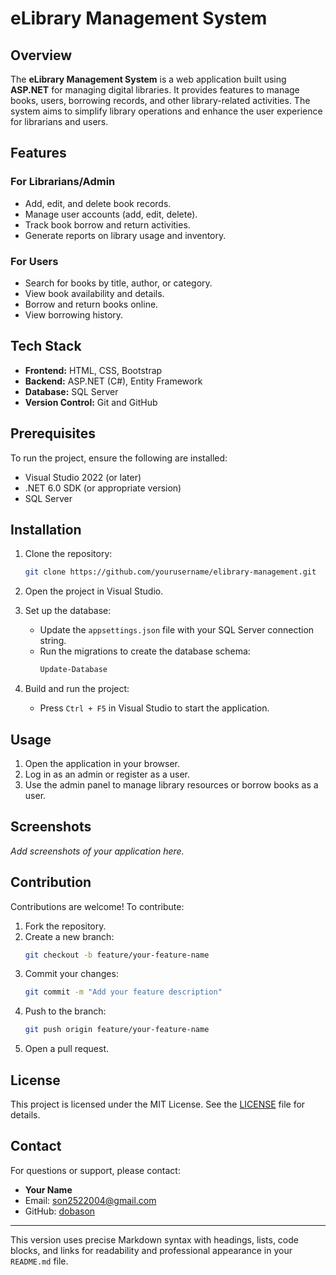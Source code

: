 # eLibrary Management System  

## Overview  
The **eLibrary Management System** is a web application built using **ASP.NET** for managing digital libraries. It provides features to manage books, users, borrowing records, and other library-related activities. The system aims to simplify library operations and enhance the user experience for librarians and users.  

## Features  

### For Librarians/Admin  
- Add, edit, and delete book records.  
- Manage user accounts (add, edit, delete).  
- Track book borrow and return activities.  
- Generate reports on library usage and inventory.  

### For Users  
- Search for books by title, author, or category.  
- View book availability and details.  
- Borrow and return books online.  
- View borrowing history.  

## Tech Stack  
- **Frontend:** HTML, CSS, Bootstrap  
- **Backend:** ASP.NET (C#), Entity Framework  
- **Database:** SQL Server  
- **Version Control:** Git and GitHub  

## Prerequisites  
To run the project, ensure the following are installed:  
- Visual Studio 2022 (or later)  
- .NET 6.0 SDK (or appropriate version)  
- SQL Server  

## Installation  

1. Clone the repository:  
   ```bash  
   git clone https://github.com/yourusername/elibrary-management.git  
   ```  

2. Open the project in Visual Studio.  

3. Set up the database:  
   - Update the `appsettings.json` file with your SQL Server connection string.  
   - Run the migrations to create the database schema:  
     ```bash  
     Update-Database  
     ```  

4. Build and run the project:  
   - Press `Ctrl + F5` in Visual Studio to start the application.  

## Usage  
1. Open the application in your browser.  
2. Log in as an admin or register as a user.  
3. Use the admin panel to manage library resources or borrow books as a user.  

## Screenshots  
_Add screenshots of your application here._  

## Contribution  
Contributions are welcome! To contribute:  
1. Fork the repository.  
2. Create a new branch:  
   ```bash  
   git checkout -b feature/your-feature-name  
   ```  
3. Commit your changes:  
   ```bash  
   git commit -m "Add your feature description"  
   ```  
4. Push to the branch:  
   ```bash  
   git push origin feature/your-feature-name  
   ```  
5. Open a pull request.  

## License  
This project is licensed under the MIT License. See the [LICENSE](LICENSE) file for details.  

## Contact  
For questions or support, please contact:  
- **Your Name**  
- Email: [son2522004@gmail.com](mailto:son2522004@gmail.com)  
- GitHub: [dobason](https://github.com/dobason)  

---

This version uses precise Markdown syntax with headings, lists, code blocks, and links for readability and professional appearance in your `README.md` file.
